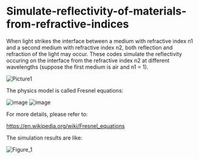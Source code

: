 # Simulate-reflectivity-of-materials-from-refractive-indices
When light strikes the interface between a medium with refractive index n1 and a second medium with refractive index n2, both reflection and refraction of the light may occur. These codes simulate the reflectivity occuring on the interface from the refractive index n2 at different wavelengths (suppose the first medium is air and n1 = 1).

![Picture1](https://github.com/hanfei1986/Simulate-reflectivity-of-materials-from-refractive-indexes/assets/59255164/db87098d-60dc-4d28-9383-fc301ea7ef13)

The physics model is called Fresnel equations:

![image](https://github.com/hanfei1986/Simulate-reflectivity-of-materials-from-refractive-indexes/assets/59255164/975b55d0-7bfd-411f-9df9-3cb2a70472c2)
![image](https://github.com/hanfei1986/Simulate-reflectivity-of-materials-from-refractive-indexes/assets/59255164/58a89100-9714-4a02-8e04-6e501f494377)

For more details, please refer to:

https://en.wikipedia.org/wiki/Fresnel_equations

The simulation results are like:

![Figure_1](https://github.com/hanfei1986/Simulate-reflectivity-of-materials-from-refractive-indexes/assets/59255164/1244b47f-c410-405e-ac58-1bcec971c431)
